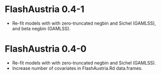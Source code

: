 # FlashAustria 0.4-1

* Re-fit models with with zero-truncated negbin and Sichel (GAMLSS), and
    beta negbin (GAMLSS).

# FlashAustria 0.4-0

* Re-fit models with with zero-truncated negbin and Sichel (GAMLSS).
* Increase number of covariates in FlashAustria.Rd data.frames.

